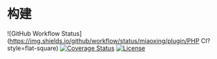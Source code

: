 # 构建

![GitHub Workflow Status](https://img.shields.io/github/workflow/status/miaoxing/plugin/PHP CI?style=flat-square)
[![Coverage Status](https://img.shields.io/coveralls/miaoxing/build.svg?style=flat-square)](https://coveralls.io/r/miaoxing/build?branch=master)
[![License](http://img.shields.io/badge/license-MIT-brightgreen.svg?style=flat-square)](http://www.opensource.org/licenses/MIT)
